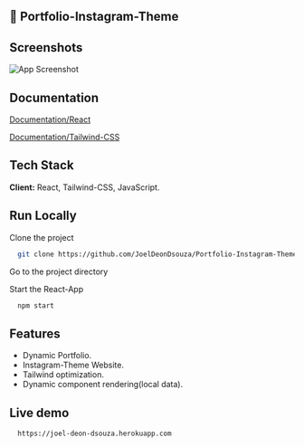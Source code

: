 ## 🚀 Portfolio-Instagram-Theme

## Screenshots

![App Screenshot](https://jobelhome.w3spaces.com/Screenshot_2022-10-26_at_11.40.04.png?bypass-cache=77347712)

## Documentation

[Documentation/React](https://reactjs.org/)

[Documentation/Tailwind-CSS](https://tailwindcss.com/docs/guides/create-react-app)

## Tech Stack

**Client:** React, Tailwind-CSS, JavaScript.

## Run Locally

Clone the project

```bash
  git clone https://github.com/JoelDeonDsouza/Portfolio-Instagram-Theme.git
```

Go to the project directory

Start the React-App

```bash
  npm start
```

## Features

- Dynamic Portfolio.
- Instagram-Theme Website.
- Tailwind optimization.
- Dynamic component rendering(local data).

## Live demo

```bash
  https://joel-deon-dsouza.herokuapp.com
```
